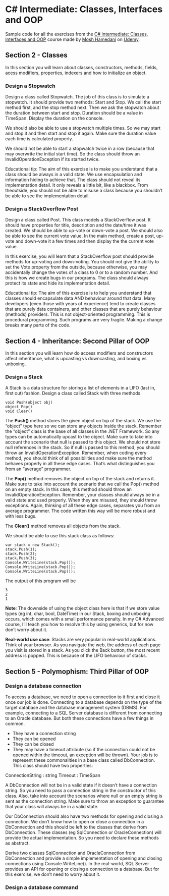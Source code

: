 # C# Intermediate: Classes, Interfaces and OOP


Sample code for all the exercises from the [C# Intermediate: Classes, Interfaces and OOP](https://www.udemy.com/csharp-intermediate-classes-interfaces-and-oop/learn/v4/overview)
course made by [Mosh Hamedani](https://github.com/mosh-hamedani) on [Udemy](https://www.udemy.com/).

## Section 2 - Classes

In this section you will learn about classes, constructors, methods, fields, acess modifiers, properties, indexers and 
how to initialize an object.

### Design a Stopwatch

Design a class called Stopwatch. The job of this class is to simulate a stopwatch. It should provide two methods: 
Start and Stop. We call the start method first, and the stop method next. Then we ask the stopwatch about the duration 
between start and stop. Duration should be a value in TimeSpan. Display the duration on the console.

We should also be able to use a stopwatch multiple times. So we may start and stop it and then start and stop it again. 
Make sure the duration value each time is calculated properly.

We should not be able to start a stopwatch twice in a row (because that may overwrite the initial start time). So the 
class should throw an InvalidOperationException if its started twice.

Educational tip: The aim of this exercise is to make you understand that a class should be always in a valid state. 
We use encapsulation and information hiding to achieve that. The class should not reveal its implementation detail. 
It only reveals a little bit, like a blackbox. From theoutside, you should not be able to misuse a class because you 
shouldn’t be able to see the implementation detail. 

### Design a StackOverflow Post

Design a class called Post. This class models a StackOverflow post. It should have properties for title, description 
and the date/time it was created. We should be able to up-vote or down-vote a post. We should also be able to see the 
current vote value. In the main method, create a post, up-vote and down-vote it a few times and then display the the 
current vote value.

In this exercise, you will learn that a StackOverflow post should provide methods for up-voting and down-voting. You 
should not give the ability to set the Vote property from the outside, because otherwise, you may accidentally change 
the votes of a class to 0 or to a random number. And this is how we create bugs in our programs. The class should always 
protect its state and hide its implementation detail.

Educational tip: The aim of this exercise is to help you understand that classes should encapsulate data AND behaviour 
around that data. Many developers (even those with years of experience) tend to create classes that are purely data 
containers, and other classes that are purely behaviour (methods) providers. This is not object-oriented programming. 
This is procedural programming. Such programs are very fragile. Making a change breaks many parts of the code.

## Section 4 - Inheritance: Second Pillar of OOP

In this section you will learn how do access modifiers and constructors affect inheritance, what is upcasting vs 
downcasting, and boxing vs unboxing.

### Design a Stack

A Stack is a data structure for storing a list of elements in a LIFO (last in, first out) fashion.
Design a class called Stack with three methods.
```
void Push(object obj)
object Pop()
void Clear()
```
The **Push()** method stores the given object on top of the stack. We use the “object” type here so we can store any 
objects inside the stack. Remember the “object” class is the base of all classes in the .NET Framework. So any types 
can be automatically upcast to the object. Make sure to take into account the scenario that null is passed to this 
object. We should not store null references in the stack. So if null is passed to this method, you should throw an
InvalidOperationException. Remember, when coding every method, you should think of all possibilities and make sure the 
method behaves properly in all these edge cases. That’s what distinguishes you from an “average” programmer.

The **Pop()** method removes the object on top of the stack and returns it. Make sure to take into account the scenario 
that we call the Pop() method on an empty stack. In this case, this method should throw an InvalidOperationException. 
Remember, your classes should always be in a valid state and used properly. When they are misused, they should throw 
exceptions. Again, thinking of all these edge cases, separates you from an average programmer. The code written this way
will be more robust and with less bugs.

The **Clear()** method removes all objects from the stack.

We should be able to use this stack class as follows:
```
var stack = new Stack();
stack.Push(1);
stack.Push(2);
stack.Push(3);
Console.WriteLine(stack.Pop());
Console.WriteLine(stack.Pop());
Console.WriteLine(stack.Pop());
```

The output of this program will be
```
3
2
1
```

**Note**: The downside of using the object class here is that if we store value types (eg int, char, bool, DateTime) in 
our Stack, boxing and unboxing occurs, which comes with a small performance penalty. In my C# Advanced course, I’ll 
teach you how to resolve this by using generics, but for now don’t worry about it.

**Real-world use case**: Stacks are very popular in real-world applications. Think of your browser. As you navigate the 
web, the address of each page you visit is stored in a stack. As you click the Back button, the most recent address is 
popped. This is because of the LIFO behaviour of stacks. 

## Section 5 - Polymophism: Third Pillar of OOP

### Design a database connection

To access a database, we need to open a connection to it first and close it once our job is done. Connecting to a 
database depends on the type of the target database and the database management system (DBMS). For example, connecting 
to a SQL Server database is different from connecting to an Oracle database. But both these connections have a few 
things in common.

- They have a connection string
- They can be opened
- They can be closed
- They may have a timeout attribute (so if the connection could not be opened within the timeout, an exception will be thrown).
Your job is to represent these commonalities in a base class called DbConnection. This class should have two properties:

ConnectionString : string
Timeout : TimeSpan

A DbConnection will not be in a valid state if it doesn’t have a connection string. So you need to pass a connection 
string in the constructor of this class. Also, take into account the scenarios where null or an empty string is sent 
as the connection string. Make sure to throw an exception to guarantee that your class will always be in a valid state.

Our DbConnection should also have two methods for opening and closing a connection. We don’t know how to open or close 
a connection in a DbConnection and this should be left to the classes that derive from DbConnection. These classes 
(eg SqlConnection or OracleConnection) will provide the actual implementation. So you need to declare these methods 
as abstract.

Derive two classes SqlConnection and OracleConnection from DbConnection and provide a simple implementation of opening 
and closing connections using Console.WriteLine(). In the real-world, SQL Server provides an API for opening or closing 
a connection to a database. But for this exercise, we don’t need to worry about it.

### Design a database command

